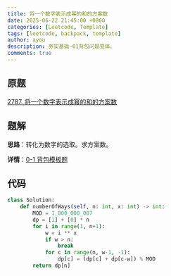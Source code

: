 ```yaml
---
title: 将一个数字表示成幂的和的方案数
date: 2025-06-22 21:45:00 +0800
categories: [Leetcode, Template]
tags: [leetcode, backpack, template]
author: ayou
description: 夯实基础-01背包问题变体。
comments: true
---
```


## 原题
[2787. 将一个数字表示成幂的和的方案数](https://leetcode.cn/problems/ways-to-express-an-integer-as-sum-of-powers/description/)

## 题解
**思路**：转化为数字的选取。求方案数。

**详情**：[0-1 背包模板题](https://leetcode.cn/problems/ways-to-express-an-integer-as-sum-of-powers/solutions/2354970/0-1-bei-bao-mo-ban-ti-by-endlesscheng-ap09)

## 代码
```python
class Solution:
    def numberOfWays(self, n: int, x: int) -> int:
        MOD = 1_000_000_007
        dp = [1] + [0] * n
        for i in range(1, n+1):
            w = i ** x
            if w > n:
                break
            for c in range(n, w-1, -1):
                dp[c] = (dp[c] + dp[c-w]) % MOD
        return dp[n]
```
